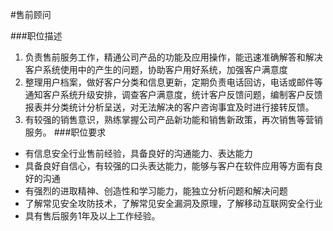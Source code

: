 #售前顾问

###职位描述
1. 负责售前服务工作，精通公司产品的功能及应用操作，能迅速准确解答和解决客户系统使用中的产生的问题，协助客户用好系统，加强客户满意度
2. 整理用户档案，做好客户分类和信息更新，定期负责电话回访，电话或邮件等通知客户系统升级安排，调查客户满意度，统计客户反馈问题，编制客户反馈报表并分类统计分析呈送，对无法解决的客户咨询事宜及时进行接转反馈。
3. 有较强的销售意识，熟练掌握公司产品新功能和销售新政策，再次销售等营销服务。
###职位要求
 - 有信息安全行业售前经验，具备良好的沟通能力、表达能力
 - 具备良好自信心，有较强的口头表达能力，能够与客户在软件应用等方面有良好的沟通
 - 有强烈的进取精神、创造性和学习能力，能独立分析问题和解决问题
 - 了解常见安全攻防技术，了解常见安全漏洞及原理，了解移动互联网安全行业
 - 具有售后服务1年及以上工作经验。
